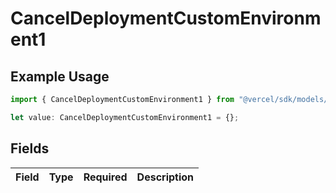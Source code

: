 # CancelDeploymentCustomEnvironment1

## Example Usage

```typescript
import { CancelDeploymentCustomEnvironment1 } from "@vercel/sdk/models/operations/canceldeployment.js";

let value: CancelDeploymentCustomEnvironment1 = {};
```

## Fields

| Field       | Type        | Required    | Description |
| ----------- | ----------- | ----------- | ----------- |